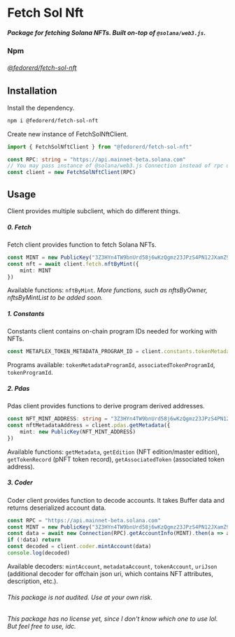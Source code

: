 # __Fetch Sol Nft__

##### Package for fetching Solana NFTs. Built on-top of `@solana/web3.js`.

### __Npm__
###### [@fedorerd/fetch-sol-nft](https://www.npmjs.com/package/@fedorerd/fetch-sol-nft)

## __Installation__

Install the dependency.
```sh
npm i @fedorerd/fetch-sol-nft
```
Create new instance of FetchSolNftClient.
```ts
import { FetchSolNftClient } from "@fedorerd/fetch-sol-nft"

const RPC: string = "https://api.mainnet-beta.solana.com"
// You may pass instance of @solana/web3.js Connection instead of rpc url string
const client = new FetchSolNftClient(RPC)
```

## __Usage__
Client provides multiple subclient, which do different things.

##### 0. __Fetch__
Fetch client provides function to fetch Solana NFTs.
```ts
const MINT = new PublicKey("3Z3HYn4TW9bnUrd58j6wKzQgmz23JPzS4PN12JXamZ9n")
const nft = await client.fetch.nftByMint({
    mint: MINT
})
```
Available functions: `nftByMint`.
_More functions, such as nftsByOwner, nftsByMintList to be added soon._

##### 1. __Constants__
Constants client contains on-chain program IDs needed for working with NFTs.
```ts
const METAPLEX_TOKEN_METADATA_PROGRAM_ID = client.constants.tokenMetadataProgramId
```
Programs available: `tokenMetadataProgramId`, `associatedTokenProgramId`, `tokenProgramId`.

##### 2. __Pdas__
Pdas client provides functions to derive program derived addresses.
```ts
const NFT_MINT_ADDRESS: string = "3Z3HYn4TW9bnUrd58j6wKzQgmz23JPzS4PN12JXamZ9n"
const nftMetadataAddress = client.pdas.getMetadata({
    mint: new PublicKey(NFT_MINT_ADDRESS)
})
```
Available functions: `getMetadata`, `getEdition` (NFT edition/master edition), `getTokenRecord` (pNFT token record), `getAssociatedToken` (associated token address).

##### 3. __Coder__
Coder client provides function to decode accounts. It takes Buffer data and returns deserialized account data.
```ts
const RPC = "https://api.mainnet-beta.solana.com"
const MINT = new PublicKey("3Z3HYn4TW9bnUrd58j6wKzQgmz23JPzS4PN12JXamZ9n")
const data = await new Connection(RPC).getAccountInfo(MINT).then(a => a?.data)
if (!data) return
const decoded = client.coder.mintAccount(data)
console.log(decoded)
```
Available decoders: `mintAccount`, `metadataAccount`, `tokenAccount`, `uriJson` (additional decoder for offchain json uri, which contains NFT attributes, description, etc.).

###### This package is not audited. Use at your own risk.
###### This package has no license yet, since I don't know which one to use lol. But feel free to use, idc.